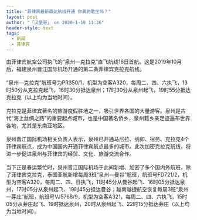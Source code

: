 ```yaml
---
title: "菲律宾最新直达航线开通 你真的敢坐吗？"
layout: post
author: "「汉堡哥」 on 2020-1-19 11:36"
header-style: text
tags:
  - 新闻
  - 菲律宾
---
```


<head></head>
<body>
  由菲律宾航空公司执飞的“泉州—克拉克”直飞航线16日首航。这是2019年10月后，福建泉州晋江国际机场开通的第二条菲律宾克拉克航线。
 <br> 
 <br> “泉州—克拉克”航班号为PR350/1，机型为空客A320，每周二、四、六执飞，13时50分从克拉克起飞，16时30分抵达泉州；17时30分从泉州起飞，19时55分抵达克拉克（以上均为当地时间）。
 <br> 
 <br> 克拉克是菲律宾著名的旅游度假胜地之一，吸引世界各国的大量游客。泉州是古代“海上丝绸之路”的重要起点城市，也是中国著名侨乡，泉州籍乡亲足迹遍布世界各地，尤其是东南亚地区。
 <br> 
 <br> 泉州晋江国际机场相关负责人表示，泉州已开通马尼拉、纳卯、宿务、克拉克4个菲律宾航点，成为中国国内开通菲律宾航点最多的城市。此次加密克拉克航线，将进一步促进泉州与菲律宾的经贸、文化、旅游交流合作。
 <br> 
 <br> 当下正是春运繁忙时，泉州晋江国际机场于此间新增、加密了多个国内外航班，除了菲律宾克拉克，泰国亚航新增每周3班“泉州—曼谷”航班，航班号FD721/2，机型为空客A320，每周二、四、日执飞，11时45分从曼谷起飞、16时05分抵达泉州，17时05分从泉州起飞、19时45分抵达曼谷；越南越捷航空恢复每周3班“泉州—芽庄”航班，航班号VJ5768/9，机型为空客A321，每周二、四、六执飞，15时05分从芽庄起飞、19时抵达泉州，20时从泉州起飞、22时15分抵达芽庄（以上均为当地时间）。
 <br> 
 <br>
</body>



